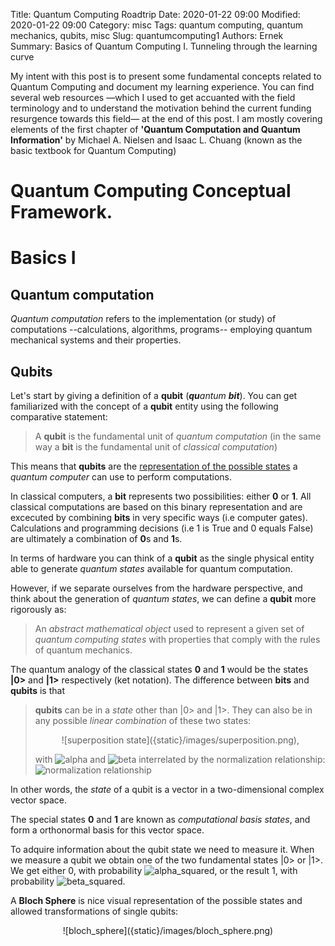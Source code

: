 Title: Quantum Computing Roadtrip
Date: 2020-01-22 09:00
Modified: 2020-01-22 09:00
Category: misc
Tags: quantum computing, quantum mechanics, qubits, misc
Slug: quantumcomputing1
Authors: Ernek
Summary: Basics of Quantum Computing I. Tunneling through the learning curve

My intent with this post is to present some fundamental concepts related to Quantum Computing and document my learning experience. You can find several web resources —which I used to get accuanted with the field terminology and to understand the motivation behind the current funding resurgence towards this field— at the end of this post. 
I am mostly covering elements of the first chapter of **'Quantum Computation and Quantum Information'** by Michael A. Nielsen and Isaac L. Chuang (known as the basic textbook for Quantum Computing)    

# Quantum Computing Conceptual Framework. 
# Basics I
## Quantum computation

*Quantum computation* refers to the implementation (or study) of computations --calculations, algorithms, programs-- employing quantum mechanical systems and their properties. 

## Qubits 

Let's start by giving a definition of a **qubit** (**_qu_**_antum_ **_bit_**). You can get familiarized with the concept of a **qubit** entity using the following comparative statement:

> A **qubit** is the fundamental unit of _quantum computation_ (in the same way a **bit** is the fundamental unit of _classical computation_)

This means that **qubits** are the <ins>representation of the possible states</ins> a _quantum computer_ can use to perform computations.  

In classical computers, a **bit** represents two possibilities: either **0** or **1**. All classical computations are based on this binary representation and are excecuted by combining **bits** in very specific ways (i.e computer gates). Calculations and programming decisions (i.e 1 is True and 0 equals False) are ultimately a combination of **0**s and **1**s.  

In terms of hardware you can think of a **qubit** as the single physical entity able to generate _quantum states_ available for quantum computation.

However, if we separate ourselves from the hardware perspective, and think about the generation of _quantum states_, we can define a **qubit** more rigorously as:

> An _abstract mathematical object_ used to represent a given set of _quantum computing states_ with properties that comply with the rules of quantum mechanics.

The quantum analogy of the classical states **0** and **1**  would be the states **|0>** and **|1>** respectively (ket notation).
The difference between **bits** and **qubits** is that 
> **qubits** can be in a _state_ other than |0> and |1>. They can also be in any possible _linear combination_ of these two states:
>
> <p style="text-align: center;"> ![superposition state]({static}/images/superposition.png),</p> 
>
> with ![alpha]({static}/images/alpha.png) and ![beta]({static}/images/beta.png) interrelated by the normalization relationship: ![normalization relationship]({static}/images/norm_coefficients.png)        

In other words, the _state_ of a qubit is a vector in a two-dimensional complex vector space. 

The special states **0** and **1** are known as _computational basis states_, and form a orthonormal basis for this vector space. 

To adquire information about the qubit state we need to measure it. When we measure a qubit we obtain one of the two fundamental states |0> or |1>. We get either 0, with probability ![alpha_squared]({static}/images/alpha_2.png), or the result 1, with probability ![beta_squared]({static}/images/beta_2.png).

A **Bloch Sphere** is nice visual representation of the possible states and allowed transformations of single qubits:

<p style="text-align: center;"> ![bloch_sphere]({static}/images/bloch_sphere.png) </p>

